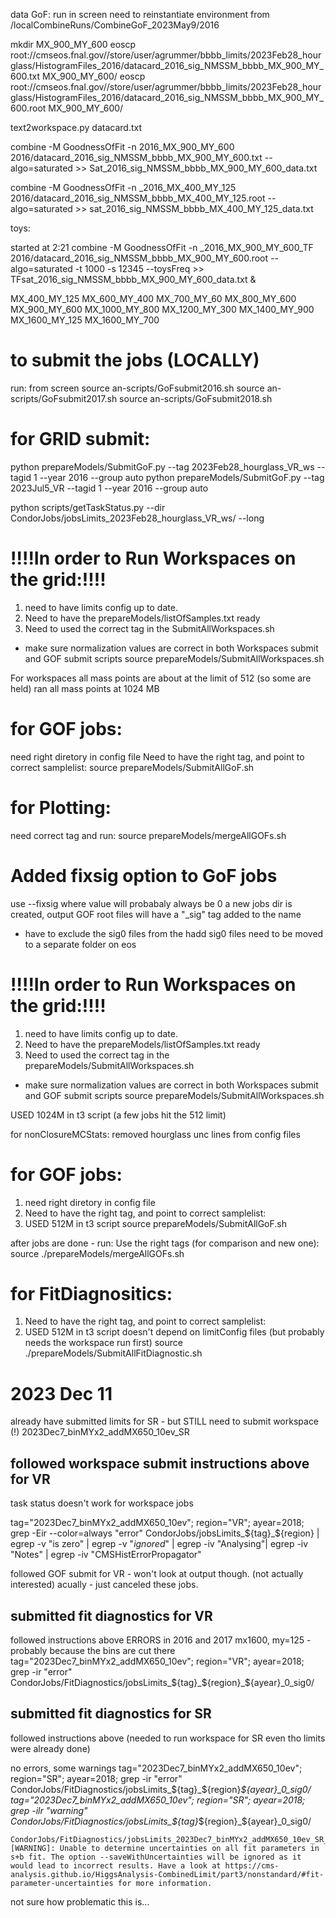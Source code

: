 data GoF:
run in screen
need to reinstantiate environment
from /localCombineRuns/CombineGoF_2023May9/2016

mkdir MX_900_MY_600
eoscp root://cmseos.fnal.gov//store/user/agrummer/bbbb_limits/2023Feb28_hourglass/HistogramFiles_2016/datacard_2016_sig_NMSSM_bbbb_MX_900_MY_600.txt MX_900_MY_600/
eoscp root://cmseos.fnal.gov//store/user/agrummer/bbbb_limits/2023Feb28_hourglass/HistogramFiles_2016/datacard_2016_sig_NMSSM_bbbb_MX_900_MY_600.root MX_900_MY_600/

text2workspace.py datacard.txt

combine -M GoodnessOfFit -n 2016_MX_900_MY_600 2016/datacard_2016_sig_NMSSM_bbbb_MX_900_MY_600.txt --algo=saturated >> Sat_2016_sig_NMSSM_bbbb_MX_900_MY_600_data.txt

combine -M GoodnessOfFit -n _2016_MX_400_MY_125 2016/datacard_2016_sig_NMSSM_bbbb_MX_400_MY_125.root --algo=saturated >> sat_2016_sig_NMSSM_bbbb_MX_400_MY_125_data.txt

toys:

started at 2:21
combine -M GoodnessOfFit -n _2016_MX_900_MY_600_TF 2016/datacard_2016_sig_NMSSM_bbbb_MX_900_MY_600.root --algo=saturated -t 1000 -s 12345 --toysFreq >> TFsat_2016_sig_NMSSM_bbbb_MX_900_MY_600_data.txt &






MX_400_MY_125
MX_600_MY_400
MX_700_MY_60
MX_800_MY_600
MX_900_MY_600
MX_1000_MY_800
MX_1200_MY_300
MX_1400_MY_900
MX_1600_MY_125
MX_1600_MY_700

# to submit the jobs (LOCALLY)
run:
from screen
source an-scripts/GoFsubmit2016.sh
source an-scripts/GoFsubmit2017.sh
source an-scripts/GoFsubmit2018.sh


# for GRID submit:

python prepareModels/SubmitGoF.py --tag 2023Feb28_hourglass_VR_ws --tagid 1 --year 2016 --group auto
python prepareModels/SubmitGoF.py --tag 2023Jul5_VR --tagid 1 --year 2016 --group auto

python scripts/getTaskStatus.py --dir CondorJobs/jobsLimits_2023Feb28_hourglass_VR_ws/ --long



# !!!!In order to Run Workspaces on the grid:!!!!
1. need to have limits config up to date.
2. Need to have the prepareModels/listOfSamples.txt ready
3. Need to used the correct tag in the SubmitAllWorkspaces.sh
- make sure normalization values are correct in both Workspaces submit and GOF submit scripts
source prepareModels/SubmitAllWorkspaces.sh

For workspaces all mass points are about at the limit of 512 (so some are held)
ran all mass points at
1024 MB


# for GOF jobs:

need right diretory in config file
Need to have the right tag, and point to correct samplelist:
source prepareModels/SubmitAllGoF.sh


# for Plotting:

need correct tag and run:
source prepareModels/mergeAllGOFs.sh

# Added fixsig option to GoF jobs
use
--fixsig <value>
where value will probabaly always be 0
a new jobs dir is created, output GOF root files will have a "_sig<value>" tag added to the name

- have to exclude the sig0 files from the hadd
sig0 files need to be moved to a separate folder on eos


# !!!!In order to Run Workspaces on the grid:!!!!
1. need to have limits config up to date.
2. Need to have the prepareModels/listOfSamples.txt ready
3. Need to used the correct tag in the prepareModels/SubmitAllWorkspaces.sh
- make sure normalization values are correct in both Workspaces submit and GOF submit scripts
source prepareModels/SubmitAllWorkspaces.sh

USED 1024M in t3 script
(a few jobs hit the 512 limit)

for nonClosureMCStats:
    removed hourglass unc lines from config files

# for GOF jobs:

1. need right diretory in config file
2. Need to have the right tag, and point to correct samplelist:
3. USED 512M in t3 script
source prepareModels/SubmitAllGoF.sh

after jobs are done - run:
Use the right tags (for comparison and new one):
source ./prepareModels/mergeAllGOFs.sh

# for FitDiagnositics:

1. Need to have the right tag, and point to correct samplelist:
2. USED 512M in t3 script
doesn't depend on limitConfig files (but probably needs the workspace run first)
source ./prepareModels/SubmitAllFitDiagnostic.sh


# 2023 Dec 11

already have submitted limits for SR - but STILL need to submit workspace (!)
2023Dec7_binMYx2_addMX650_10ev_SR

## followed workspace submit instructions above for VR

task status doesn't work for workspace jobs

tag="2023Dec7_binMYx2_addMX650_10ev"; region="VR"; ayear=2018; grep -Eir --color=always "error" CondorJobs/jobsLimits_${tag}_${region} | egrep -v "is zero" | egrep -v "*ignored*" | egrep -iv "Analysing"| egrep -iv "Notes" | egrep -iv "CMSHistErrorPropagator"

followed GOF submit for VR - won't look at output though. (not actually interested)
acually - just canceled these jobs.

## submitted fit diagnostics for VR

followed instructions above
ERRORS in 2016 and 2017 mx1600, my=125 - probably because the bins are cut there
tag="2023Dec7_binMYx2_addMX650_10ev"; region="VR"; ayear=2018; grep -ir "error" CondorJobs/FitDiagnostics/jobsLimits_${tag}_${region}_${ayear}_0_sig0/

## submitted fit diagnostics for SR

followed instructions above
(needed to run workspace for SR even tho limits were already done)

no errors, some warnings
tag="2023Dec7_binMYx2_addMX650_10ev"; region="SR"; ayear=2018; grep -ir "error" CondorJobs/FitDiagnostics/jobsLimits_${tag}_${region}_${ayear}_0_sig0/
tag="2023Dec7_binMYx2_addMX650_10ev"; region="SR"; ayear=2018; grep -ilr "warning" CondorJobs/FitDiagnostics/jobsLimits_${tag}_${region}_${ayear}_0_sig0/

```
CondorJobs/FitDiagnostics/jobsLimits_2023Dec7_binMYx2_addMX650_10ev_SR_2018_0_sig0/job_sig_NMSSM_bbbb_MX_1000_MY_800.sh_4014454.stdout:[WARNING]: Unable to determine uncertainties on all fit parameters in s+b fit. The option --saveWithUncertainties will be ignored as it would lead to incorrect results. Have a look at https://cms-analysis.github.io/HiggsAnalysis-CombinedLimit/part3/nonstandard/#fit-parameter-uncertainties for more information.
```
not sure how problematic this is...


